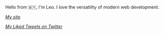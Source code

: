 
Hello from 🇲🇾, I'm Leo. I love the versatility of modern web development.

[*My site*](https://leovoon.github.io)

[*My Liked Tweets on Twitter*](https://twitter.com/voon_leo/likes)

